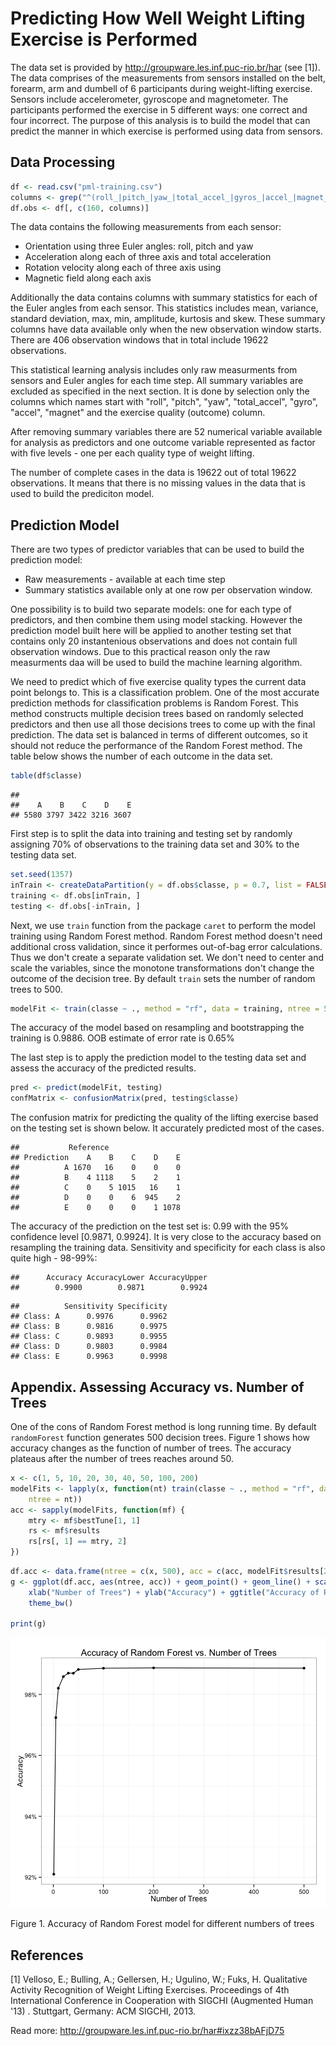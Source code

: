 Predicting How Well Weight Lifting Exercise is Performed
========================================================

The data set is provided by http://groupware.les.inf.puc-rio.br/har (see [1]). The data comprises of the measurements from sensors installed on the belt, forearm, arm and dumbell of 6 participants during weight-lifting exercise. Sensors include accelerometer, gyroscope and magnetometer. The participants performed the exercise in 5 different ways: one correct and four incorrect. The purpose of this analysis is to build the model that can predict the manner in which exercise is performed using data from sensors.

Data Processing
--------------------------------------------------------






```r
df <- read.csv("pml-training.csv")
columns <- grep("^(roll_|pitch_|yaw_|total_accel_|gyros_|accel_|magnet_)", colnames(df))
df.obs <- df[, c(160, columns)]
```

The data contains the following measurements from each sensor:
 * Orientation using three Euler angles: roll, pitch and yaw
 * Acceleration along each of three axis  and total acceleration
 * Rotation velocity along each of three axis using
 * Magnetic field along each axis

Additionally the data contains columns with summary statistics for each of the Euler angles from each sensor. This statistics includes mean, variance, standard deviation, max, min, amplitude, kurtosis and skew. These summary columns have data available only when the new observation window starts. There are 406 observation windows that in total include 19622 observations. 

This statistical learning analysis includes only raw measurments from sensors and Euler angles for each time step. All summary variables are excluded as specified in the next section. It is done by selection only the columns which names start with "roll", "pitch", "yaw", "total_accel", "gyro", "accel", "magnet" and the exercise quality (outcome) column.

After removing summary variables there are 52 numerical variable available for analysis as predictors and one outcome variable represented as factor with five levels - one per each quality type of weight lifting. 

The number of complete cases in the data is 19622 out of total 19622 observations. It means that there is no missing values in the data that is used to build the prediciton model.


Prediction Model
-----------------------------------------------------------------------------

There are two types of predictor variables that can be used to build the prediction model:
 * Raw measurements - available at each time step
 * Summary statistics available only at one row per observation window.

One possibility is to build two separate models: one for each type of predictors, and then combine them using model stacking. However the prediction model built here will be applied to another testing set that contains only 20 instantenious observations and does not contain full observation windows. Due to this practical reason only the raw measurments daa will be used to build the machine learning algorithm.

We need to predict which of five exercise quality types the current data point belongs to. This is a classification problem. One of the most accurate prediction methods for classification problems is Random Forest. This method constructs multiple decision trees based on randomly selected predictors and then use all those decisions trees to come up with the final prediction. The data set is balanced in terms of different outcomes, so it should not reduce the performance of the Random Forest method. The table below shows the number of each outcome in the data set.

```r
table(df$classe)
```

```
## 
##    A    B    C    D    E 
## 5580 3797 3422 3216 3607
```


First step is to split the data into training and testing set by randomly assigning 70% of observations to the training data set and 30% to the testing data set.

```r
set.seed(1357)
inTrain <- createDataPartition(y = df.obs$classe, p = 0.7, list = FALSE)
training <- df.obs[inTrain, ]
testing <- df.obs[-inTrain, ]
```


Next, we use `train` function from the package `caret` to perform the model training using Random Forest method. Random Forest method doesn't need additional cross validation, since it performes out-of-bag error calculations. Thus we don't create a separate validation set. We don't need to center and scale the variables, since the monotone transformations don't change the outcome of the decision tree. By default `train` sets the number of random trees to 500. 

```r
modelFit <- train(classe ~ ., method = "rf", data = training, ntree = 500)
```

The accuracy of the model based on resampling and bootstrapping the training is 0.9886. OOB estimate of error rate is 0.65%

The last step is to apply the prediction model to the testing data set and assess the accuracy of the predicted results.

```r
pred <- predict(modelFit, testing)
confMatrix <- confusionMatrix(pred, testing$classe)
```

The confusion matrix for predicting the quality of the lifting exercise based on the testing set is shown below. It accurately predicted most of the cases.

```
##           Reference
## Prediction    A    B    C    D    E
##          A 1670   16    0    0    0
##          B    4 1118    5    2    1
##          C    0    5 1015   16    1
##          D    0    0    6  945    2
##          E    0    0    0    1 1078
```

The accuracy of the prediction on the test set is:  0.99 with the 95% confidence level [0.9871, 0.9924]. It is very close to the accuracy based on resampling the training data. Sensitivity and specificity for each class is also quite high - 98-99%:

```
##      Accuracy AccuracyLower AccuracyUpper 
##        0.9900        0.9871        0.9924
```


```
##          Sensitivity Specificity
## Class: A      0.9976      0.9962
## Class: B      0.9816      0.9975
## Class: C      0.9893      0.9955
## Class: D      0.9803      0.9984
## Class: E      0.9963      0.9998
```


Appendix. Assessing Accuracy vs. Number of Trees
---------------------------------------

One of the cons of Random Forest method is long running time. By default `randomForest` function generates 500 decision trees. Figure 1 shows how accuracy changes as the function of number of trees. The accuracy plateaus after the number of trees reaches around 50. 


```r
x <- c(1, 5, 10, 20, 30, 40, 50, 100, 200)
modelFits <- lapply(x, function(nt) train(classe ~ ., method = "rf", data = training, 
    ntree = nt))
acc <- sapply(modelFits, function(mf) {
    mtry <- mf$bestTune[1, 1]
    rs <- mf$results
    rs[rs[, 1] == mtry, 2]
})
```



```r
df.acc <- data.frame(ntree = c(x, 500), acc = c(acc, modelFit$results[2, 2]))
g <- ggplot(df.acc, aes(ntree, acc)) + geom_point() + geom_line() + scale_y_continuous(labels = percent) + 
    xlab("Number of Trees") + ylab("Accuracy") + ggtitle("Accuracy of Random Forest vs. Number of Trees") + 
    theme_bw()

print(g)
```

![plot of chunk figure1](figure/figure1.png) 

Figure 1. Accuracy of Random Forest model for different numbers of trees





References
--------------------------------------------
[1] Velloso, E.; Bulling, A.; Gellersen, H.; Ugulino, W.; Fuks, H. Qualitative Activity Recognition of Weight Lifting Exercises. Proceedings of 4th International Conference in Cooperation with SIGCHI (Augmented Human '13) . Stuttgart, Germany: ACM SIGCHI, 2013.

Read more: http://groupware.les.inf.puc-rio.br/har#ixzz38bAFjD75


